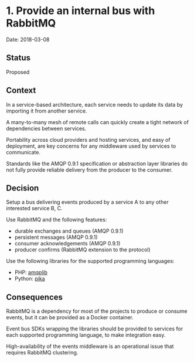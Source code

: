 # 1. Provide an internal bus with RabbitMQ

Date: 2018-03-08

## Status

Proposed

## Context

In a service-based architecture, each service needs to update its data by importing it from another service.

A many-to-many mesh of remote calls can quickly create a tight network of dependencies between services.

Portability across cloud providers and hosting services, and easy of deployment, are key concerns for any middleware used by services to communicate.

Standards like the AMQP 0.9.1 specification or abstraction layer libraries do not fully provide reliable delivery from the producer to the consumer.

## Decision

Setup a bus delivering events produced by a service A to any other interested service B, C.

Use RabbitMQ and the following features:

- durable exchanges and queues (AMQP 0.9.1)
- persistent messages (AMQP 0.9.1)
- consumer acknowledgements (AMQP 0.9.1)
- producer confirms (RabbitMQ extension to the protocol)

Use the following libraries for the supported programming languages:

- PHP: [amqplib](https://github.com/php-amqplib/php-amqplib)
- Python: [pika](https://github.com/pika/pika)

## Consequences

RabbitMQ is a dependency for most of the projects to produce or consume events, but it can be provided as a Docker container.

Event bus SDKs wrapping the libraries should be provided to services for each supported programming language, to make integration easy.

High-availability of the events middleware is an operational issue that requires RabbitMQ clustering.
